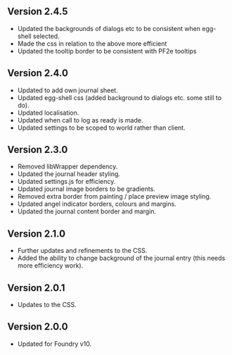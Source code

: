 ## Version 2.4.5

-   Updated the backgrounds of dialogs etc to be consistent when egg-shell selected.
-   Made the css in relation to the above more efficient
-   Updated the tooltip border to be consistent with PF2e tooltips

## Version 2.4.0

-   Updated to add own journal sheet.
-   Updated egg-shell css (added background to dialogs etc. some still to do).
-   Updated localisation.
-   Updated when call to log as ready is made.
-   Updated settings to be scoped to world rather than client.

## Version 2.3.0

-   Removed libWrapper dependency.
-   Updated the journal header styling.
-   Updated settings.js for efficiency.
-   Updated journal image borders to be gradients.
-   Removed extra border from painting / place preview image styling.
-   Updated angel indicator borders, colours and margins.
-   Updated the journal content border and margin.

## Version 2.1.0

-   Further updates and refinements to the CSS.
-   Added the ability to change background of the journal entry (this needs more efficiency work).

## Version 2.0.1

-   Updates to the CSS.

## Version 2.0.0

-   Updated for Foundry v10.
